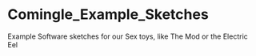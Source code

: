 Comingle_Example_Sketches
=========================

Example Software sketches for our Sex toys, like The Mod or the Electric Eel
